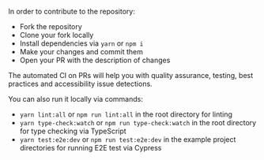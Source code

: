 In order to contribute to the repository:

- Fork the repository
- Clone your fork locally
- Install dependencies via `yarn` or `npm i`
- Make your changes and commit them
- Open your PR with the description of changes

The automated CI on PRs will help you with quality assurance, testing, best practices and accessibility issue detections.

You can also run it locally via commands:

- `yarn lint:all` or `npm run lint:all` in the root directory for linting
- `yarn type-check:watch` or `npm run type-check:watch` in the root directory for type checking via TypeScript
- `yarn test:e2e:dev` or `npm run test:e2e:dev` in the example project directories for running E2E test via Cypress
